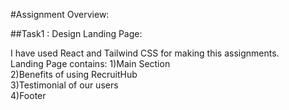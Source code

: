 #Assignment Overview:

##Task1 : Design Landing Page:  <br/>

I have used React and Tailwind CSS for making this assignments. <br/>
Landing Page contains:
1)Main Section      <br/>
2)Benefits of using RecruitHub <br/>
3)Testimonial of our users  <br/>
4)Footer  <br/>



